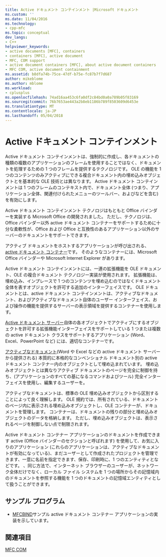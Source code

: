 ```yaml
---
title: Active ドキュメント コンテインメント |Microsoft ドキュメント
ms.custom: ''
ms.date: 11/04/2016
ms.technology:
- cpp-mfc
ms.topic: conceptual
dev_langs:
- C++
helpviewer_keywords:
- active documents [MFC], containers
- containers [MFC], active document
- MFC, COM support
- active document containers [MFC], about active document containers
- MFC COM, active document containment
ms.assetid: b8dfa74b-75ce-47df-b75e-fc87b7f7d687
author: mikeblome
ms.author: mblome
ms.workload:
- cplusplus
ms.openlocfilehash: 74ad16aa453c6fa0df2c84bd0a0a789b05f83169
ms.sourcegitcommit: 76b7653ae443a2b8eb1186b789f8503609d6453e
ms.translationtype: MT
ms.contentlocale: ja-JP
ms.lasthandoff: 05/04/2018
---
```

# <a name="active-document-containment"></a>Active ドキュメント コンテインメント
Active ドキュメント コンテインメントは、強制的に作成し、各ドキュメントの種類の複数のアプリケーションのフレームを使用することではなく、ドキュメントを処理するための 1 つのフレームを提供するテクノロジです。 OLE の機能を 1 つのコンテンツのみアクティブにできる複合ドキュメント内の埋め込みオブジェクトとを基本的な OLE 技術とは異なります。 Active ドキュメント コンテインメントは 1 つのフレームのコンテキスト内で、ドキュメント全体 (つまり、アプリケーション全体、関連付けられたメニューのツールバー、およびなどを含む) を有効にします。  
  
 Active ドキュメント コンテインメント テクノロジはもともと Office バインダーを実装する Microsoft Office の開発されました。 ただし、テクノロジは、Office バインダー以外 active ドキュメント コンテナーをサポートするために十分な柔軟性が、Office および Office と互換性のあるアプリケーション以外のサーバーのドキュメントをサポートできます。  
  
 アクティブ ドキュメントをホストするアプリケーションが呼び出される、 [active ドキュメント コンテナー](../mfc/active-document-containers.md)です。 そのようなコンテナーには、Microsoft Office バインダーや Microsoft Internet Explorer があります。  
  
 Active ドキュメント コンテインメントには、一連の拡張機能を OLE ドキュメント、OLE の複合ドキュメント テクノロジー実装が使用されます。 拡張機能は、埋め込み、インプレースで 1 つのコンテンツを埋め込むのではなくドキュメント全体を表すオブジェクトを許可する追加のインターフェイスです。 OLE ドキュメントとは、active ドキュメント コンテインメントは、アクティブなドキュメント、およびアクティブなドキュメント自体のユーザー インターフェイス、および操作の機能を提供するサーバーの表示領域を提供するコンテナーを使用します。  
  
 [Active ドキュメント サーバー](../mfc/active-document-servers.md)自体の各オブジェクトでアクティブにするオブジェクトを許可する拡張機能インターフェイスをサポートしている 1 つまたは複数の active ドキュメント クラスをサポートするアプリケーション (Word、Excel、PowerPoint など) には、適切なコンテナーです。  
  
 [アクティブなドキュメント](../mfc/active-documents.md)(Word や Excel などの active ドキュメント サーバーから提供される) 本質的に本格的なコンベンショナル ドキュメント別の active ドキュメント コンテナー内のオブジェクトとして埋め込まれています。 埋め込みオブジェクトとは異なりアクティブ ドキュメントのページを完全に制御を持ち、(アプリケーションのすべての基になるコマンドおよびツール) 完全インターフェイスを使用し、編集するユーザーを。  
  
 アクティブなドキュメントは、標準の OLE 埋め込みオブジェクトから区別することによって良く理解します。 OLE 規約では、所有されている、ドキュメントのページ内に表示される埋め込みオブジェクトし、OLE コンテナーが、ドキュメントを管理します。 コンテナーは、ドキュメントの残りの部分と埋め込みオブジェクトのデータを格納します。 ただし、埋め込みオブジェクトは、表示されるページを制御しない点で制限されます。  
  
 Active ドキュメント コンテナー アプリケーションのドキュメントを作成できます active (Office バインダーのセクションと呼ばれます) を使用して、お気に入りのアプリケーション (これらのアプリケーションは、アクティブなドキュメントが有効になっている)、まだユーザーとして作成されたプロジェクトを管理できます、一意に名前を指定できます、保存、印刷時に、1 つのエンティティとなどです。 、同じ方法で、インターネット ブラウザーのユーザーが、ネットワーク全体だけでなく、ローカル ファイル システムを 1 つの場所からその記憶域内のドキュメントを参照する機能を 1 つのドキュメントの記憶域エンティティとして扱うことができます。  
  
## <a name="sample-programs"></a>サンプル プログラム  
  
-   [MFCBIND](../visual-cpp-samples.md)サンプル active ドキュメント コンテナー アプリケーションの実装を示しています。  
  
## <a name="see-also"></a>関連項目  
 [MFC COM](../mfc/mfc-com.md)

